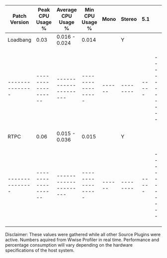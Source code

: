 
 
 
  | Patch Version | Peak CPU Usage % | Average CPU Usage % | Min CPU Usage % | Mono | Stereo | 5.1 |           |             | One Shot |  Continuous  |
  |---------------|------------------|---------------------|-----------------|------|--------|-----|-----------|-------------|----------|--------------|
  |   Loadbang    |     0.03         |     0.016 - 0.024   |     0.014       |      |   Y    |     |           |             |    Y     |              |
  |---------------|------------------|---------------------|-----------------|------|--------|-----|-----------|-------------|----------|--------------| 
  |   RTPC        |     0.06         |     0.015 - 0.036   |     0.015       |      |   Y    |     |           |             |    Y     |              |
  |---------------|------------------|---------------------|-----------------|------|--------|-----|-----------|-------------|----------|--------------|
  
  Disclaimer:
	These values were gathered while all other Source Plugins were active.
  Numbers aquired from Wwise Profiler in real time.
  Performance and percentage consumption will vary depending on the hardware specifications of the host system.
